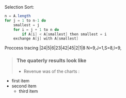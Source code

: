 Selection Sort:

```java
n = A.length
for j = 1 to n-1 do
    smallest = j
    for i = j + 1 to n do 
        if A[i] < A[smallest] then smallest = i  
    exchange A[j] with A[smallest]
```

Proccess tracing
|24|5|6|23|42|45|2|1|8  N=9,J=1,S=8,I=9,

> ### The quaterly results look like
>
> - Revenue was of the charts :



- first item
- second item
    - third item


